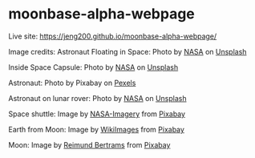 # moonbase-alpha-webpage

Live site: https://jeng200.github.io/moonbase-alpha-webpage/

Image credits:
Astronaut Floating in Space: Photo by <a href="https://unsplash.com/@nasa?utm_source=unsplash&utm_medium=referral&utm_content=creditCopyText">NASA</a> on <a href="https://unsplash.com/s/photos/astronaut-floating-in-space?utm_source=unsplash&utm_medium=referral&utm_content=creditCopyText">Unsplash</a>

Inside Space Capsule: Photo by <a href="https://unsplash.com/@nasa?utm_source=unsplash&utm_medium=referral&utm_content=creditCopyText">NASA</a> on <a href="https://unsplash.com/s/photos/inside-space-capsule?utm_source=unsplash&utm_medium=referral&utm_content=creditCopyText">Unsplash</a>

Astronaut: Photo by Pixabay on <a href="https://www.pexels.com/photo/space-research-science-astronaut-41162/">Pexels</a>

Astronaut on lunar rover: Photo by <a href="https://unsplash.com/@nasa?utm_source=unsplash&utm_medium=referral&utm_content=creditCopyText">NASA</a> on <a href="https://unsplash.com/?utm_source=unsplash&utm_medium=referral&utm_content=creditCopyText">Unsplash</a>

Space shuttle: Image by <a href="https://pixabay.com/users/nasa-imagery-10/?utm_source=link-attribution&amp;utm_medium=referral&amp;utm_campaign=image&amp;utm_content=992">NASA-Imagery</a> from <a href="https://pixabay.com/?utm_source=link-attribution&amp;utm_medium=referral&amp;utm_campaign=image&amp;utm_content=992">Pixabay</a>
  
Earth from Moon: Image by <a href="https://pixabay.com/users/wikiimages-1897/?utm_source=link-attribution&amp;utm_medium=referral&amp;utm_campaign=image&amp;utm_content=11014">WikiImages</a> from <a href="https://pixabay.com/?utm_source=link-attribution&amp;utm_medium=referral&amp;utm_campaign=image&amp;utm_content=11014">Pixabay</a>

Moon: Image by <a href="https://pixabay.com/users/8385-8385/?utm_source=link-attribution&amp;utm_medium=referral&amp;utm_campaign=image&amp;utm_content=1370052">Reimund Bertrams</a> from <a href="https://pixabay.com/?utm_source=link-attribution&amp;utm_medium=referral&amp;utm_campaign=image&amp;utm_content=1370052">Pixabay</a>